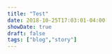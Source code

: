 ```yaml
---
title: "Test"
date: 2018-10-25T17:03:01-04:00
showDate: true
draft: false
tags: ["blog","story"]
---
```


